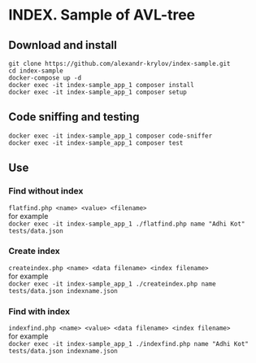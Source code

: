 # INDEX. Sample of AVL-tree
## Download and install
```
git clone https://github.com/alexandr-krylov/index-sample.git
cd index-sample
docker-compose up -d
docker exec -it index-sample_app_1 composer install
docker exec -it index-sample_app_1 composer setup
```
## Code sniffing and testing
```
docker exec -it index-sample_app_1 composer code-sniffer  
docker exec -it index-sample_app_1 composer test
```
## Use
### Find without index
`flatfind.php <name> <value> <filename>`  
for example  
`docker exec -it index-sample_app_1 ./flatfind.php name "Adhi Kot" tests/data.json`
### Create index
`createindex.php <name> <data filename> <index filename>`  
for example  
`docker exec -it index-sample_app_1 ./createindex.php name tests/data.json indexname.json`
### Find with index
`indexfind.php <name> <value> <data filename> <index filename>`  
for example  
`docker exec -it index-sample_app_1 ./indexfind.php name "Adhi Kot" tests/data.json indexname.json`
